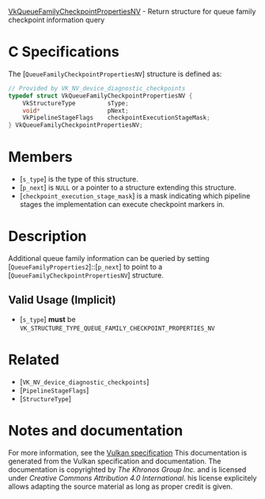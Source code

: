 [VkQueueFamilyCheckpointPropertiesNV](https://www.khronos.org/registry/vulkan/specs/1.3-extensions/man/html/VkQueueFamilyCheckpointPropertiesNV.html) - Return structure for queue family checkpoint information query

# C Specifications
The [`QueueFamilyCheckpointPropertiesNV`] structure is defined as:
```c
// Provided by VK_NV_device_diagnostic_checkpoints
typedef struct VkQueueFamilyCheckpointPropertiesNV {
    VkStructureType         sType;
    void*                   pNext;
    VkPipelineStageFlags    checkpointExecutionStageMask;
} VkQueueFamilyCheckpointPropertiesNV;
```

# Members
- [`s_type`] is the type of this structure.
- [`p_next`] is `NULL` or a pointer to a structure extending this structure.
- [`checkpoint_execution_stage_mask`] is a mask indicating which pipeline stages the implementation can execute checkpoint markers in.

# Description
Additional queue family information can be queried by setting
[`QueueFamilyProperties2`]::[`p_next`] to point to a
[`QueueFamilyCheckpointPropertiesNV`] structure.
## Valid Usage (Implicit)
-  [`s_type`] **must**  be `VK_STRUCTURE_TYPE_QUEUE_FAMILY_CHECKPOINT_PROPERTIES_NV`

# Related
- [`VK_NV_device_diagnostic_checkpoints`]
- [`PipelineStageFlags`]
- [`StructureType`]

# Notes and documentation
For more information, see the [Vulkan specification](https://www.khronos.org/registry/vulkan/specs/1.3-extensions/html/vkspec.html)
This documentation is generated from the Vulkan specification and documentation.
The documentation is copyrighted by *The Khronos Group Inc.* and is licensed under *Creative Commons Attribution 4.0 International*.
his license explicitely allows adapting the source material as long as proper credit is given.
        